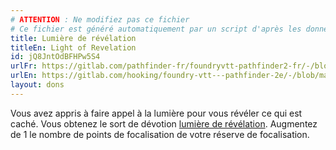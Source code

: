 ```yaml
---
# ATTENTION : Ne modifiez pas ce fichier
# Ce fichier est généré automatiquement par un script d'après les données du module Foundry VTT officiel et de sa traduction
title: Lumière de révélation
titleEn: Light of Revelation
id: jQ8JntOdBFHPw5S4
urlFr: https://gitlab.com/pathfinder-fr/foundryvtt-pathfinder2-fr/-/blob/master/data/feats/jQ8JntOdBFHPw5S4.htm
urlEn: https://gitlab.com/hooking/foundry-vtt---pathfinder-2e/-/blob/master/packs/data/feats.db/light-of-revelation.json
layout: dons
---
```

Vous avez appris à faire appel à la lumière pour vous révéler ce qui est caché. Vous obtenez le sort de dévotion [lumière de révélation](../sorts/lumière-de-révélation.md). Augmentez de 1 le nombre de points de focalisation de votre réserve de focalisation.
